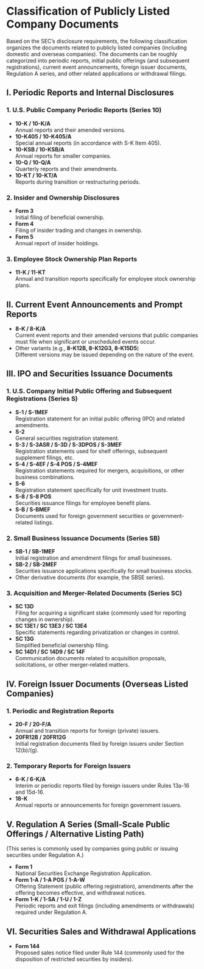 # Classification of Publicly Listed Company Documents

Based on the SEC’s disclosure requirements, the following classification organizes the documents related to publicly listed companies (including domestic and overseas companies). The documents can be roughly categorized into periodic reports, initial public offerings (and subsequent registrations), current event announcements, foreign issuer documents, Regulation A series, and other related applications or withdrawal filings.

## I. Periodic Reports and Internal Disclosures

### 1. U.S. Public Company Periodic Reports (Series 10)
- **10-K / 10-K/A**  
  Annual reports and their amended versions.
- **10-K405 / 10-K405/A**  
  Special annual reports (in accordance with S-K Item 405).
- **10-KSB / 10-KSB/A**  
  Annual reports for smaller companies.
- **10-Q / 10-Q/A**  
  Quarterly reports and their amendments.
- **10-KT / 10-KT/A**  
  Reports during transition or restructuring periods.

### 2. Insider and Ownership Disclosures
- **Form 3**  
  Initial filing of beneficial ownership.
- **Form 4**  
  Filing of insider trading and changes in ownership.
- **Form 5**  
  Annual report of insider holdings.

### 3. Employee Stock Ownership Plan Reports
- **11-K / 11-KT**  
  Annual and transition reports specifically for employee stock ownership plans.

## II. Current Event Announcements and Prompt Reports

- **8-K / 8-K/A**  
  Current event reports and their amended versions that public companies must file when significant or unscheduled events occur.
- Other variants (e.g., **8-K12B, 8-K12G3, 8-K15D5**)  
  Different versions may be issued depending on the nature of the event.

## III. IPO and Securities Issuance Documents

### 1. U.S. Company Initial Public Offering and Subsequent Registrations (Series S)
- **S-1 / S-1MEF**  
  Registration statement for an initial public offering (IPO) and related amendments.
- **S-2**  
  General securities registration statement.
- **S-3 / S-3ASR / S-3D / S-3DPOS / S-3MEF**  
  Registration statements used for shelf offerings, subsequent supplement filings, etc.
- **S-4 / S-4EF / S-4 POS / S-4MEF**  
  Registration statements required for mergers, acquisitions, or other business combinations.
- **S-6**  
  Registration statement specifically for unit investment trusts.
- **S-8 / S-8 POS**  
  Securities issuance filings for employee benefit plans.
- **S-B / S-BMEF**  
  Documents used for foreign government securities or government-related listings.

### 2. Small Business Issuance Documents (Series SB)
- **SB-1 / SB-1MEF**  
  Initial registration and amendment filings for small businesses.
- **SB-2 / SB-2MEF**  
  Securities issuance applications specifically for small business stocks.
- Other derivative documents (for example, the SBSE series).

### 3. Acquisition and Merger-Related Documents (Series SC)
- **SC 13D**  
  Filing for acquiring a significant stake (commonly used for reporting changes in ownership).
- **SC 13E1 / SC 13E3 / SC 13E4**  
  Specific statements regarding privatization or changes in control.
- **SC 13G**  
  Simplified beneficial ownership filing.
- **SC 14D1 / SC 14D9 / SC 14F**  
  Communication documents related to acquisition proposals, solicitations, or other merger-related matters.

## IV. Foreign Issuer Documents (Overseas Listed Companies)

### 1. Periodic and Registration Reports
- **20-F / 20-F/A**  
  Annual and transition reports for foreign (private) issuers.
- **20FR12B / 20FR12G**  
  Initial registration documents filed by foreign issuers under Section 12(b)/(g).

### 2. Temporary Reports for Foreign Issuers
- **6-K / 6-K/A**  
  Interim or periodic reports filed by foreign issuers under Rules 13a-16 and 15d-16.
- **18-K**  
  Annual reports or announcements for foreign government issuers.

## V. Regulation A Series (Small-Scale Public Offerings / Alternative Listing Path)
(This series is commonly used by companies going public or issuing securities under Regulation A.)
- **Form 1**  
  National Securities Exchange Registration Application.
- **Form 1-A / 1-A POS / 1-A-W**  
  Offering Statement (public offering registration), amendments after the offering becomes effective, and withdrawal notices.
- **Form 1-K / 1-SA / 1-U / 1-Z**  
  Periodic reports and exit filings (including amendments or withdrawals) required under Regulation A.

## VI. Securities Sales and Withdrawal Applications
- **Form 144**  
  Proposed sales notice filed under Rule 144 (commonly used for the disposition of restricted securities by insiders).
